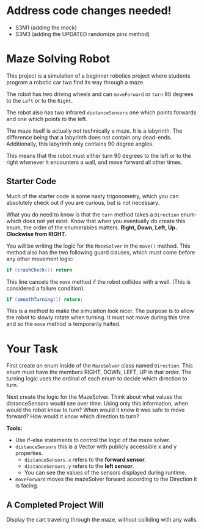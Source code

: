 # Address code changes needed!
- S3M1 (adding the mock)
- S3M3 (adding the UPDATED randomize pins method)

# Maze Solving Robot

This project is a simulation of a beginner robotics project where
students program a robotic car two find its way through a maze.

The robot has two driving wheels and can `moveForward` or `turn` 90
degrees to the `Left` or to the `Right`.

The robot also has two infrared `distanceSensors` one which points
forwards and one which points to the left.

The maze itself is actually not technically a maze. It is a labyrinth.
The difference being that a labyrinth does not contain any dead-ends.
Additionally, this labyrinth only contains 90 degree angles.

This means that the robot must either turn 90 degrees to the left or
to the right whenever it encounters a wall, and move forward all
other times.

## Starter Code

Much of the starter code is some nasty trigonometry, which you can
absolutely check out if you are curious, but is not necessary.

What you do need to know is that the `turn` method takes a `Direction`
enum- which does not yet exist. Know that when you eventually do 
create this enum, the order of the enumerables matters. **Right, Down,
Left, Up. Clockwise from RIGHT.**

You will be writing the logic for the `MazeSolver` in the `move()` 
method. This method also has the two following guard clauses, which must come before
any other movement logic:

```java
if (crashCheck()) return
```

This line cancels the `move` method if the robot collides with a wall.
(This is considered a failure condition).

```java
if (smoothTurning()) return;
```

This is a method to make the simulation look nicer. The purpose is to
allow the robot to slowly rotate when turning. It must not move during
this time and so the `move` method is temporarily halted.

# Your Task

First create an enum inside of the `MazeSolver` class named `Direction`.
This enum must have the members RIGHT, DOWN, LEFT, UP in that order. The
turning logic uses the ordinal of each enum to decide which direction to
turn.

Next create the logic for the MazeSolver. Think about what values the
distanceSensors would see over time. Using only this information,
when would the robot know to turn? When would it know it was safe to
move forward? How would it know which direction to turn?
    
**Tools:**

- Use if-else statements to control the logic of the maze solver.
- `distanceSensors` this is a Vector with publicly accessible 
x and y properties.
    - `distanceSensors.x` refers to the **forward sensor**.
    - `distanceSensors.y` refers to the **left sensor**.
    - You can see the values of the sensors displayed during runtime.
- `moveForward` moves the mazeSolver forward according to the Direction
it is facing.
    
## A Completed Project Will

Display the cart traveling through the maze, without colliding with
any walls.
